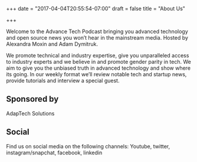 +++
date = "2017-04-04T20:55:54-07:00"
draft = false
title = "About Us"

+++

<p>Welcome to the Advance Tech Podcast bringing you advanced technology and open source news you won’t hear in the mainstream media. Hosted by Alexandra Moxin and Adam Dymitruk.</p><p>We promote technical and industry expertise, give you unparalleled access to industry experts and we believe in and promote gender parity in tech. We aim to give you the unbiased truth in advanced technology and show where its going. 
 In our weekly format we’ll review notable tech and startup news, provide tutorials and interview a special guest.</p> 

## Sponsored by

AdapTech Solutions

## Social

Find us on social media on the following channels: Youtube, twitter, instagram/snapchat, facebook, linkedin
